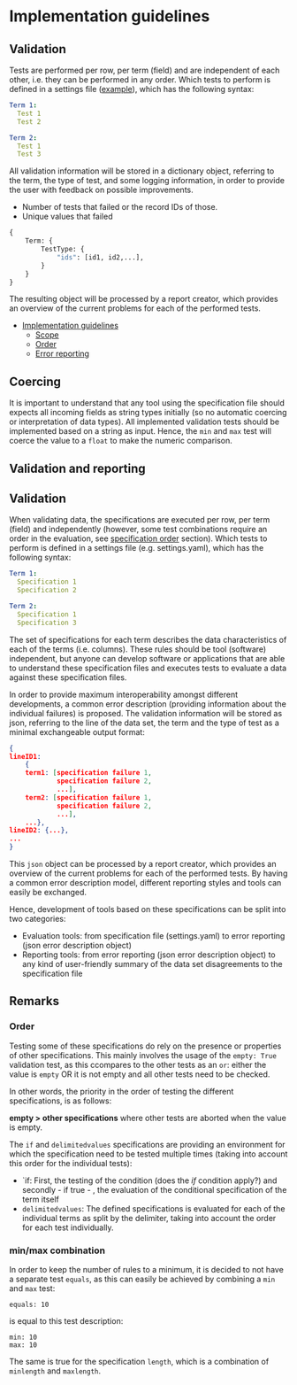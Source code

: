 # Implementation guidelines

## Validation

Tests are performed per row, per term (field) and are independent of each other, i.e. they can be performed in any order. Which tests to perform is defined in a settings file ([example](settings.yaml)), which has the following syntax:

```YAML
Term 1:
  Test 1
  Test 2

Term 2:
  Test 1
  Test 3
```
All validation information will be stored in a dictionary object, referring to the term, the type of test, and some logging information, in order to provide the user with feedback on possible improvements. 

* Number of tests that failed or the record IDs of those.
* Unique values that failed

```python
{
    Term: {
        TestType: {
            "ids": [id1, id2,...],
        }
    }
}
```

The resulting object will be processed by a report creator, which provides an overview of the current problems for each of the performed tests.

* [Implementation guidelines](#implementation-guidelines)
    * [Scope](#validation-scope)
    * [Order](#)
    * [Error reporting](#error-reporting)

## Coercing

It is important to understand that any tool using the specification file should expects all incoming fields as string types initially (so no automatic coercing or interpretation of data types). All implemented validation tests should be implemented based on a string as input. Hence, the `min` and `max` test will coerce the value to a `float` to make the numeric comparison. 

## Validation and reporting

## Validation

When validating data, the specifications are executed per row, per term (field) and independently (however, some test combinations require an order in the evaluation, see [specification order](#order) section). Which tests to perform is defined in a settings file (e.g. settings.yaml), which has the following syntax:

```YAML
Term 1:
  Specification 1
  Specification 2

Term 2:
  Specification 1
  Specification 3
```

The set of specifications for each term describes the data characteristics of each of the terms (i.e. columns). These rules should be tool (software) independent, but anyone can develop software or applications that are able to understand these specification files and executes tests to evaluate a data against these specification files.

In order to provide maximum interoperability amongst different developments, a common error description (providing information about the individual failures) is proposed. The validation information will be stored as json, referring to the line of the data set, the term and the type of test as a minimal exchangeable output format:

```json
{
lineID1:
    {
    term1: [specification failure 1,
            specification failure 2,
            ...],
    term2: [specification failure 1,
            specification failure 2,
            ...],
    ...},
lineID2: {...},
...
}
```

This `json` object can be processed by a report creator, which provides an overview of the current problems for each of the performed tests. By having a common error description model, different reporting styles and tools can easily be exchanged.

Hence, development of tools based on these specifications can be split into two categories:
* Evaluation tools: from specification file (settings.yaml) to error reporting (json error description object)
* Reporting tools: from error reporting (json error description object) to any kind of user-friendly summary of the data set disagreements to the specification file

## Remarks

### Order
Testing some of these specifications do rely on the presence or properties of other specifications. This mainly involves the usage of the `empty: True` validation test, as this ccompares to the other tests as an `or`: either the value is `empty` OR it is not empty and all other tests need to be checked. 

In other words, the priority in the order of testing the different specifications, is as follows:

**empty > other specifications** where other tests are aborted when the value is empty.

The `if` and `delimitedvalues` specifications are providing an environment for which the specification need to be tested multiple times (taking into account this order for the individual tests):
* `if: First, the testing of the condition (does the *if* condition apply?) and secondly - if true - , the evaluation of the conditional specification of the term itself
* `delimitedvalues`: The defined specifications is evaluated for each of the individual terms as split by the delimiter, taking into account the order for each test individually.

### min/max combination
In order to keep the number of rules to a minimum,  it is decided to not have a separate test `equals`, as this can easily be achieved by combining a `min` and `max`  test:

```
equals: 10
```
is equal to this test description:
```
min: 10
max: 10
```

The same is true for the specification  `length`, which is a combination of `minlength` and  `maxlength`.
